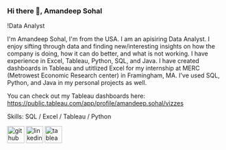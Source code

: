 ### Hi there 👋, Amandeep Sohal
!Data Analyst
<!--![Data Analyst](https://arturssmirnovs.github.io/github-profile-readme-generator/images/banner.png)-->

I'm Amandeep Sohal, I'm from the USA. I am an apisiring Data Analyst. I enjoy sifting through data and finding new/interesting insights on how the company is doing, how it can do better, and what is not working. I have experience in Excel, Tableau, Python, SQL, and Java. I have created dashboards in Tableau and utitlized Excel for my internship at MERC (Metrowest Economic Research center) in Framingham, MA. I've used SQL, Python, and Java in my personal projects as well. 

You can check out my Tableau dashboards here: https://public.tableau.com/app/profile/amandeep.sohal/vizzes

Skills: SQL / Excel / Tableau / Python 



[<img src='https://cdn.jsdelivr.net/npm/simple-icons@3.0.1/icons/github.svg' alt='github' height='40'>](https://github.com/AmandeepSohal)  [<img src='https://cdn.jsdelivr.net/npm/simple-icons@3.0.1/icons/linkedin.svg' alt='linkedin' height='40'>](https://www.linkedin.com/in/amandeepssohal/)  [<img src='https://cdn.jsdelivr.net/npm/simple-icons@3.0.1/icons/tableau.svg' alt='tableau' height='40'>](https://public.tableau.com/app/profile/amandeep.sohal/vizzes)  

